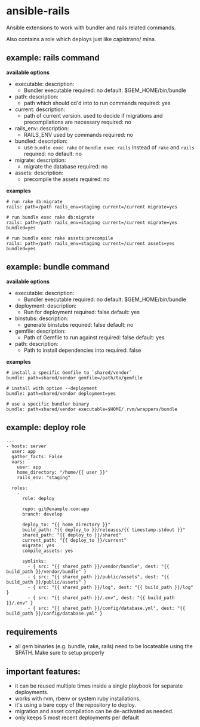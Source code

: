 # ansible-rails

Ansible extensions to work with bundler and rails related commands.

Also contains a role which deploys just like capistrano/ mina.

## example: rails command

**available options**

- executable:
  description:
    - Bundler executable
  required: no
  default: $GEM_HOME/bin/bundle
- path:
  description:
    - path which should cd'd into to run commands
  required: yes
- current:
  description:
    - path of current version. used to decide if migrations and precompilations are necessary
  required: no
- rails_env:
  description:
    - RAILS_ENV used by commands
  required: no
- bundled:
  description:
    - use `bundle exec rake` or `bundle exec rails` instead of `rake` and `rails`
  required: no
  default: no
- migrate:
  description:
    - migrate the database
  required: no
- assets:
  description:
    - precompile the assets
  required: no

**examples**


    # run rake db:migrate
    rails: path=/path rails_env=staging current=/current migrate=yes

    # run bundle exec rake db:migrate
    rails: path=/path rails_env=staging current=/current migrate=yes bundled=yes

    # run bundle exec rake assets:precompile
    rails: path=/path rails_env=staging current=/current assets=yes bundled=yes


## example: bundle command

**available options**

- executable:
  description:
    - Bundler executable
  required: no
  default: $GEM_HOME/bin/bundle
- deployment:
  description:
    - Run for deployment
  required: false
  default: yes
- binstubs:
  description:
    - generate binstubs
  required: false
  default: no
- gemfile:
  description:
    - Path of Gemfile to run against
  required: false
  default: yes
- path:
  description:
    - Path to install dependencies into
  required: false

**examples**

    # install a specific Gemfile to `shared/vendor`
    bundle: path=shared/vendor gemfile=/path/to/gemfile

    # install with option --deployment
    bundle: path=shared/vendor deployment=yes

    # use a specific bundler binary
    bundle: path=shared/vendor executable=$HOME/.rvm/wrappers/bundle

## example: deploy role


    ---
    - hosts: server
      user: app
      gather_facts: False
      vars:
        user: app
        home_directory: "/home/{{ user }}"
        rails_env: "staging"

      roles:
        -
          role: deploy

          repo: git@example.com:app
          branch: develop

          deploy_to: "{{ home_directory }}"
          build_path: "{{ deploy_to }}/releases/{{ timestamp.stdout }}"
          shared_path: "{{ deploy_to }}/shared"
          current_path: "{{ deploy_to }}/current"
          migrate: yes
          compile_assets: yes

          symlinks:
            - { src: "{{ shared_path }}/vendor/bundle", dest: "{{ build_path }}/vendor/bundle" }
            - { src: "{{ shared_path }}/public/assets", dest: "{{ build_path }}/public/assets" }
            - { src: "{{ shared_path }}/log", dest: "{{ build_path }}/log" }
            - { src: "{{ shared_path }}/.env", dest: "{{ build_path }}/.env" }
            - { src: "{{ shared_path }}/config/database.yml", dest: "{{ build_path }}/config/database.yml" }


## requirements

  - all gem binaries (e.g. bundle, rake, rails) need to be locateable using the $PATH. Make sure to setup properly

## important features:

  - it can be reused multiple times inside a single playbook for separate deployments.
  - works with rvm, rbenv or system ruby installations.
  - it's using a bare copy of the repository to deploy.
  - migration and asset compilation can be de-activated as needed.
  - only keeps 5 most recent deployments per default